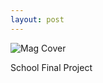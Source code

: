 ```yaml
---
layout: post
---
```

![Mag Cover](https://farm8.staticflickr.com/7332/16183505447_2a915b4d02_b.jpg)

School Final Project 
